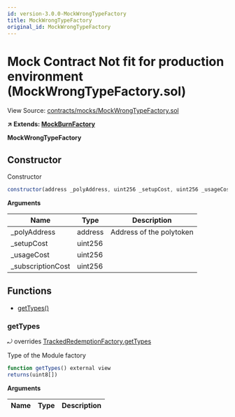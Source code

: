 ```yaml
---
id: version-3.0.0-MockWrongTypeFactory
title: MockWrongTypeFactory
original_id: MockWrongTypeFactory
---
```


# Mock Contract Not fit for production environment (MockWrongTypeFactory.sol)

View Source: [contracts/mocks/MockWrongTypeFactory.sol](../../contracts/mocks/MockWrongTypeFactory.sol)

**↗ Extends: [MockBurnFactory](MockBurnFactory.md)**

**MockWrongTypeFactory**

## Constructor

Constructor

```js
constructor(address _polyAddress, uint256 _setupCost, uint256 _usageCost, uint256 _subscriptionCost) public
```

**Arguments**

| Name        | Type           | Description  |
| ------------- |------------- | -----|
| _polyAddress | address | Address of the polytoken | 
| _setupCost | uint256 |  | 
| _usageCost | uint256 |  | 
| _subscriptionCost | uint256 |  | 

## Functions

- [getTypes()](#gettypes)

### getTypes

⤾ overrides [TrackedRedemptionFactory.getTypes](TrackedRedemptionFactory.md#gettypes)

Type of the Module factory

```js
function getTypes() external view
returns(uint8[])
```

**Arguments**

| Name        | Type           | Description  |
| ------------- |------------- | -----|

